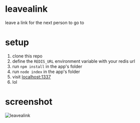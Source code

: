 # leavealink
leave a link for the next person to go to

# setup
1. clone this repo
2. define the `REDIS_URL` environment variable with your redis url
3. run `npm install` in the app's folder
4. run `node index` in the app's folder
5. visit [localhost:1337](http://localhost:1337)
6. lol

# screenshot
![leavealink](https://a.yiff.moe/syeusu.png)
